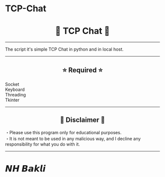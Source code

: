 # TCP-Chat

 <h1 align="center"> 💬 TCP Chat 💬‍</h1>

<hr>

The script it's simple TCP Chat in python and in local host. 

<hr>

<h2 align="center">⭐ Required ⭐ </h2>

Socket <br>
Keyboard <br>
Threading <br>
Tkinter <br>

<hr>

<h2 align="center">🔴 Disclaimer 🔴</h2>

・Please use this program only for educational purposes. <br>
・It is not meant to be used in any malicious way, and I decline any responsibility for what you do with it.

<hr>

# 𝙉𝙃 𝘽𝙖𝙠𝙡𝙞




